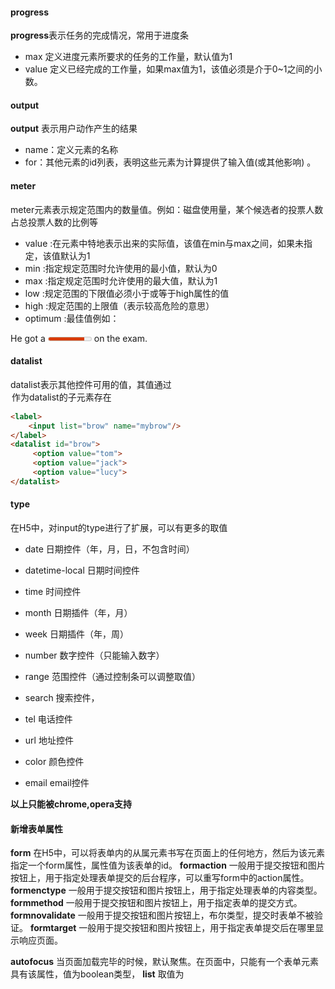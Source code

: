 #### progress

**progress**表示任务的完成情况，常用于进度条

-  max 定义进度元素所要求的任务的工作量，默认值为1
-  value  定义已经完成的工作量，如果max值为1，该值必须是介于0~1之间的小数。

#### output

   **output** 表示用户动作产生的结果

- name：定义元素的名称
- for：其他元素的id列表，表明这些元素为计算提供了输入值(或其他影响) 。

#### meter
meter元素表示规定范围内的数量值。例如：磁盘使用量，某个候选者的投票人数占总投票人数的比例等

-  value :在元素中特地表示出来的实际值，该值在min与max之间，如果未指定，该值默认为1
-  min :指定规定范围时允许使用的最小值，默认为0
-  max :指定规定范围时允许使用的最大值，默认为1
-  low :规定范围的下限值必须小于或等于high属性的值
-  high :规定范围的上限值（表示较高危险的意思）
-  optimum :最佳值例如：

<p>He got a <meter low="69" high="80" max="100" value="84">B</meter> on
the exam.</p>



#### datalist

datalist表示其他控件可用的值，其值通过<option>作为datalist的子元素存在

````html
<label>
    <input list="brow" name="mybrow"/>
</label>
<datalist id="brow">
     <option value="tom">
     <option value="jack">
     <option value="lucy">
</datalist>
````

#### type

在H5中，对input的type进行了扩展，可以有更多的取值

-  date 日期控件（年，月，日，不包含时间）

-  datetime-local 日期时间控件

-  time 时间控件

-  month 日期插件（年，月）

-  week 日期插件（年，周）

-  number 数字控件（只能输入数字）

-  range 范围控件（通过控制条可以调整取值）

-  search 搜索控件，

-  tel 电话控件

-  url 地址控件

-  color 颜色控件

-  email email控件

  **以上只能被chrome,opera支持**



#### 新增表单属性

**form**
在H5中，可以将表单内的从属元素书写在页面上的任何地方，然后为该元素指定一个form属性，属性值为该表单的id。
**formaction**
一般用于提交按钮和图片按钮上，用于指定处理表单提交的后台程序，可以重写form中的action属性。
**formenctype**
一般用于提交按钮和图片按钮上，用于指定处理表单的内容类型。
**formmethod**
一般用于提交按钮和图片按钮上，用于指定表单的提交方式。
**formnovalidate**
一般用于提交按钮和图片按钮上，布尔类型，提交时表单不被验证。
**formtarget**
一般用于提交按钮和图片按钮上，用于指定表单提交后在哪里显示响应页面。

**autofocus**
当页面加载完毕的时候，默认聚焦。在页面中，只能有一个表单元素具有该属性，值为boolean类型，
**list**
取值为<datalist>元素的id，用于显示提示内容。
**max/min**
表单组件能够接受到的最大值/最小值。
**placeholder**
对用户的输入进行提示，常用于搜索框，不要出现回车换行。